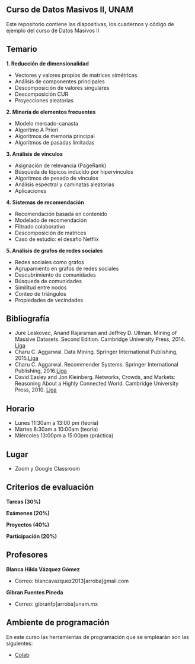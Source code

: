 ## Curso de Datos Masivos II, UNAM
Este repositorio contiene las diapositivas, los cuadernos y código de ejemplo del curso de Datos Masivos II

## Temario
**1. Reducción de dimensionalidad**
  - Vectores y valores propios de matrices simétricas
  - Análisis de componentes principales
  - Descomposición de valores singulares
  - Descomposición CUR
  - Proyecciones aleatorias
  
**2. Minería de elementos frecuentes**
  - Modelo mercado-canasta
  - Algoritmo A Priori
  - Algoritmos de memoria principal
  - Algoritmos de pasadas limitadas
  
**3. Análisis de vínculos**
  - Asignación de relevancia (PageRank)
  - Búsqueda de tópicos inducido por hipervínculos
  - Algoritmos de pesado de vínculos
  - Análisis espectral y caminatas aleatorias
  - Aplicaciones
  
**4. Sistemas de recomendación**
  - Recomendación basada en contenido 
  - Modelado de recomendación
  - Filtrado colaborativo
  - Descomposición de matrices
  - Caso de estudio: el desafío Netflix

**5. Análisis de grafos de redes sociales**
  - Redes sociales como grafos
  - Agrupamiento en grafos de redes sociales
  - Descubrimiento de comunidades
  - Búsqueda de comunidades
  - Similitud entre nodos
  - Conteo de triángulos
  - Propiedades de vecindades
 
 ## Bibliografía
 - Jure Leskovec, Anand Rajaraman and Jeffrey D. Ullman. Mining of Massive Datasets. Second Edition. Cambridge University Press, 2014. [Liga](http://infolab.stanford.edu/~ullman/mmds/book.pdf)
 - Charu C. Aggarwal. Data Mining. Springer International Publishing, 2015.[Liga](https://doc.lagout.org/Others/Data%20Mining/Data%20Mining_%20The%20Textbook%20%5BAggarwal%202015-04-14%5D.pdf)
 - Charu C. Aggarwal. Recommender Systems. Springer International Publishing, 2016.[Liga](http://pzs.dstu.dp.ua/DataMining/recom/bibl/1aggarwal_c_c_recommender_systems_the_textbook.pdf)
 - David Easley and Jon Kleinberg. Networks, Crowds, and Markets: Reasoning About a Highly Connected World. Cambridge University Press, 2010. [Liga](https://www.cs.cornell.edu/home/kleinber/networks-book/networks-book.pdf)
 
 ## Horario
- Lunes 11:30am a 13:00 pm (teoría)
- Martes 8:30am a 10:00am (teoría)
- Miércoles 13:00pm a 15:00pm (práctica)

## Lugar
- Zoom y Google Classroom

## Criterios de evaluación
**Tareas (30%)**


**Exámenes (20%)**


**Proyectos (40%)**


**Participación (20%)**

## Profesores
**Blanca Hilda Vázquez Gómez**
  - Correo: blancavazquez2013[arroba]gmail.com
  
**Gibran Fuentes Pineda**
  - Correo: gibranfp[arroba]unam.mx

## Ambiente de programación
En este curso las herramientas de programación que se emplearán son las siguientes:
- [Colab](https://colab.research.google.com/)
